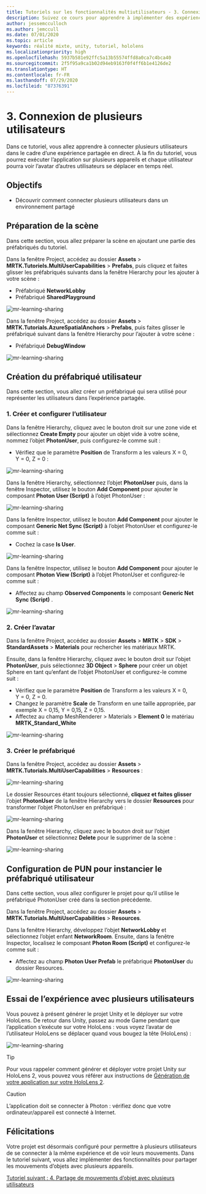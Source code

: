 ```yaml
---
title: Tutoriels sur les fonctionnalités multiutilisateurs - 3. Connexion de plusieurs utilisateurs
description: Suivez ce cours pour apprendre à implémenter des expériences partagées multiutilisateurs dans une application HoloLens 2.
author: jessemcculloch
ms.author: jemccull
ms.date: 07/01/2020
ms.topic: article
keywords: réalité mixte, unity, tutoriel, hololens
ms.localizationpriority: high
ms.openlocfilehash: 5937b581e92ffc5a13b55574ffd8a0ca7c4bca40
ms.sourcegitcommit: 2f5f95a9ca1b02d94eb9163f0f4ff6b1e4126de2
ms.translationtype: HT
ms.contentlocale: fr-FR
ms.lasthandoff: 07/29/2020
ms.locfileid: "87376391"
---
```

# <a name="3-connecting-multiple-users"></a>3. Connexion de plusieurs utilisateurs

Dans ce tutoriel, vous allez apprendre à connecter plusieurs utilisateurs dans le cadre d’une expérience partagée en direct. À la fin du tutoriel, vous pourrez exécuter l’application sur plusieurs appareils et chaque utilisateur pourra voir l’avatar d’autres utilisateurs se déplacer en temps réel.

## <a name="objectives"></a>Objectifs

* Découvrir comment connecter plusieurs utilisateurs dans un environnement partagé

## <a name="preparing-the-scene"></a>Préparation de la scène

Dans cette section, vous allez préparer la scène en ajoutant une partie des préfabriqués du tutoriel.

Dans la fenêtre Project, accédez au dossier **Assets** > **MRTK.Tutoriels.MultiUserCapabilities** > **Prefabs**, puis cliquez et faites glisser les préfabriqués suivants dans la fenêtre Hierarchy pour les ajouter à votre scène :

* Préfabriqué **NetworkLobby**
* Préfabriqué **SharedPlayground**

![mr-learning-sharing](images/mr-learning-sharing/sharing-03-section1-step1-1.png)

Dans la fenêtre Project, accédez au dossier **Assets** > **MRTK.Tutorials.AzureSpatialAnchors** > **Prefabs**, puis faites glisser le préfabriqué suivant dans la fenêtre Hierarchy pour l’ajouter à votre scène :

* Préfabriqué **DebugWindow**

![mr-learning-sharing](images/mr-learning-sharing/sharing-03-section1-step1-2.png)

## <a name="creating-the-user-prefab"></a>Création du préfabriqué utilisateur

Dans cette section, vous allez créer un préfabriqué qui sera utilisé pour représenter les utilisateurs dans l’expérience partagée.

### <a name="1-create-and-configure-the-user"></a>1. Créer et configurer l’utilisateur

Dans la fenêtre Hierarchy, cliquez avec le bouton droit sur une zone vide et sélectionnez **Create Empty** pour ajouter un objet vide à votre scène, nommez l’objet **PhotonUser**, puis configurez-le comme suit :

* Vérifiez que le paramètre **Position** de Transform a les valeurs X = 0, Y = 0, Z = 0 :

![mr-learning-sharing](images/mr-learning-sharing/sharing-03-section2-step1-1.png)

Dans la fenêtre Hierarchy, sélectionnez l’objet **PhotonUser** puis, dans la fenêtre Inspector, utilisez le bouton **Add Component** pour ajouter le composant **Photon User (Script)** à l’objet PhotonUser :

![mr-learning-sharing](images/mr-learning-sharing/sharing-03-section2-step1-2.png)

Dans la fenêtre Inspector, utilisez le bouton **Add Component** pour ajouter le composant **Generic Net Sync (Script)** à l’objet PhotonUser et configurez-le comme suit :

* Cochez la case **Is User**.

![mr-learning-sharing](images/mr-learning-sharing/sharing-03-section2-step1-3.png)

Dans la fenêtre Inspector, utilisez le bouton **Add Component** pour ajouter le composant **Photon View (Script)** à l’objet PhotonUser et configurez-le comme suit :

* Affectez au champ **Observed Components** le composant **Generic Net Sync (Script)** .

![mr-learning-sharing](images/mr-learning-sharing/sharing-03-section2-step1-4.png)

### <a name="2-create-the-avatar"></a>2. Créer l’avatar

Dans la fenêtre Project, accédez au dossier **Assets** > **MRTK** > **SDK** > **StandardAssets** > **Materials** pour rechercher les matériaux MRTK.

Ensuite, dans la fenêtre Hierarchy, cliquez avec le bouton droit sur l’objet **PhotonUser**, puis sélectionnez **3D Object** > **Sphere** pour créer un objet Sphere en tant qu’enfant de l’objet PhotonUser et configurez-le comme suit :

* Vérifiez que le paramètre **Position** de Transform a les valeurs X = 0, Y = 0, Z = 0.
* Changez le paramètre **Scale** de Transform en une taille appropriée, par exemple X = 0,15, Y = 0,15, Z = 0,15.
* Affectez au champ MeshRenderer > Materials > **Element 0** le matériau **MRTK_Standard_White**

![mr-learning-sharing](images/mr-learning-sharing/sharing-03-section2-step2-1.png)

### <a name="3-create-the-prefab"></a>3. Créer le préfabriqué

Dans la fenêtre Project, accédez au dossier **Assets** > **MRTK.Tutorials.MultiUserCapabilities** > **Resources** :

![mr-learning-sharing](images/mr-learning-sharing/sharing-03-section2-step3-1.png)

Le dossier Resources étant toujours sélectionné, **cliquez et faites glisser** l’objet **PhotonUser** de la fenêtre Hierarchy vers le dossier **Resources** pour transformer l’objet PhotonUser en préfabriqué :

![mr-learning-sharing](images/mr-learning-sharing/sharing-03-section2-step3-2.png)

Dans la fenêtre Hierarchy, cliquez avec le bouton droit sur l’objet **PhotonUser** et sélectionnez **Delete** pour le supprimer de la scène :

![mr-learning-sharing](images/mr-learning-sharing/sharing-03-section2-step3-3.png)

## <a name="configuring-pun-to-instantiate-the-user-prefab"></a>Configuration de PUN pour instancier le préfabriqué utilisateur

Dans cette section, vous allez configurer le projet pour qu’il utilise le préfabriqué PhotonUser créé dans la section précédente.

Dans la fenêtre Project, accédez au dossier **Assets** > **MRTK.Tutorials.MultiUserCapabilities** > **Resources**.

Dans la fenêtre Hierarchy, développez l’objet **NetworkLobby** et sélectionnez l’objet enfant **NetworkRoom**. Ensuite, dans la fenêtre Inspector, localisez le composant **Photon Room (Script)** et configurez-le comme suit :

* Affectez au champ **Photon User Prefab** le préfabriqué **PhotonUser** du dossier Resources.

![mr-learning-sharing](images/mr-learning-sharing/sharing-03-section3-step1-1.png)

## <a name="trying-the-experience-with-multiple-users"></a>Essai de l’expérience avec plusieurs utilisateurs

Vous pouvez à présent générer le projet Unity et le déployer sur votre HoloLens. De retour dans Unity, passez au mode Game pendant que l’application s’exécute sur votre HoloLens : vous voyez l’avatar de l’utilisateur HoloLens se déplacer quand vous bougez la tête (HoloLens) :

![mr-learning-sharing](images/mr-learning-sharing/sharing-03-section4-step1-1.gif)

> [!TIP]
> Pour vous rappeler comment générer et déployer votre projet Unity sur HoloLens 2, vous pouvez vous référer aux instructions de [Génération de votre application sur votre HoloLens 2](mr-learning-base-02.md#building-your-application-to-your-hololens-2).

> [!CAUTION]
> L’application doit se connecter à Photon : vérifiez donc que votre ordinateur/appareil est connecté à Internet.

## <a name="congratulations"></a>Félicitations

Votre projet est désormais configuré pour permettre à plusieurs utilisateurs de se connecter à la même expérience et de voir leurs mouvements. Dans le tutoriel suivant, vous allez implémenter des fonctionnalités pour partager les mouvements d’objets avec plusieurs appareils.

[Tutoriel suivant : 4. Partage de mouvements d’objet avec plusieurs utilisateurs](mr-learning-sharing-04.md)
